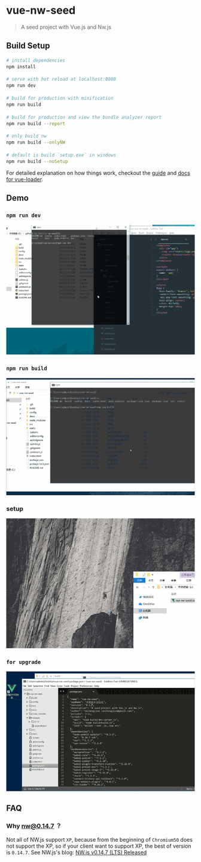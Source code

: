 # vue-nw-seed

> A seed project with Vue.js and Nw.js

## Build Setup

``` bash
# install dependencies
npm install

# serve with hot reload at localhost:8080
npm run dev

# build for production with minification
npm run build

# build for production and view the bundle analyzer report
npm run build --report

# only build nw
npm run build --onlyNW

# default is build `setup.exe` in windows
npm run build --noSetup
```

For detailed explanation on how things work, checkout the [guide](http://vuejs-templates.github.io/webpack/) and [docs for vue-loader](http://vuejs.github.io/vue-loader).

## Demo
### `npm run dev`
![dev](/docs/assets/dev.gif)

### `npm run build`
![build](/docs/assets/build.gif)

### setup
![win-setup](/docs/assets/win-setup.gif)

### `for upgrade`
![upgrade](/docs/assets/upgrade.gif)

## FAQ
### Why nw@0.14.7 ？
Not all of NW.js support `XP`, because from the beginning of `Chromium50` does not support the XP, so if your client want to support XP, the best of version is `0.14.7`. See NW.js's blog: [NW.js v0.14.7 (LTS) Released](https://nwjs.io/blog/v0.14.7/)
